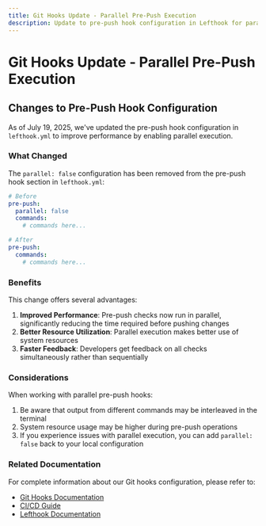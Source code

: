 ```yaml
---
title: Git Hooks Update - Parallel Pre-Push Execution
description: Update to pre-push hook configuration in Lefthook for parallel execution.
---
```

# Git Hooks Update - Parallel Pre-Push Execution

## Changes to Pre-Push Hook Configuration

As of July 19, 2025, we've updated the pre-push hook configuration in `lefthook.yml` to improve performance by enabling parallel execution.

### What Changed

The `parallel: false` configuration has been removed from the pre-push hook section in `lefthook.yml`:

```yaml
# Before
pre-push:
  parallel: false
  commands:
    # commands here...

# After
pre-push:
  commands:
    # commands here...
```

### Benefits

This change offers several advantages:

1. **Improved Performance**: Pre-push checks now run in parallel, significantly reducing the time required before pushing changes
2. **Better Resource Utilization**: Parallel execution makes better use of system resources
3. **Faster Feedback**: Developers get feedback on all checks simultaneously rather than sequentially

### Considerations

When working with parallel pre-push hooks:

1. Be aware that output from different commands may be interleaved in the terminal
2. System resource usage may be higher during pre-push operations
3. If you experience issues with parallel execution, you can add `parallel: false` back to your local configuration

### Related Documentation

For complete information about our Git hooks configuration, please refer to:

- [Git Hooks Documentation](./git-hooks.md)
- [CI/CD Guide](./ci-guide.md)
- [Lefthook Documentation](https://github.com/evilmartians/lefthook)
